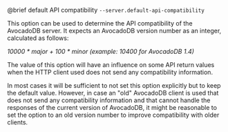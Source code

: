 

@brief default API compatibility
`--server.default-api-compatibility`

This option can be used to determine the API compatibility of the AvocadoDB
server. It expects an AvocadoDB version number as an integer, calculated as
follows:

*10000 \* major + 100 \* minor (example: *10400* for AvocadoDB 1.4)*

The value of this option will have an influence on some API return values
when the HTTP client used does not send any compatibility information.

In most cases it will be sufficient to not set this option explicitly but
to
keep the default value. However, in case an "old" AvocadoDB client is used
that does not send any compatibility information and that cannot handle
the
responses of the current version of AvocadoDB, it might be reasonable to
set
the option to an old version number to improve compatibility with older
clients.

